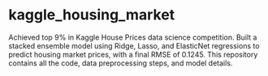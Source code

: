 # kaggle_housing_market
Achieved top 9% in Kaggle House Prices data science competition. Built a stacked ensemble model using Ridge, Lasso, and ElasticNet regressions to predict housing market prices, with a final RMSE of 0.1245. This repository contains all the code, data preprocessing steps, and model details.
